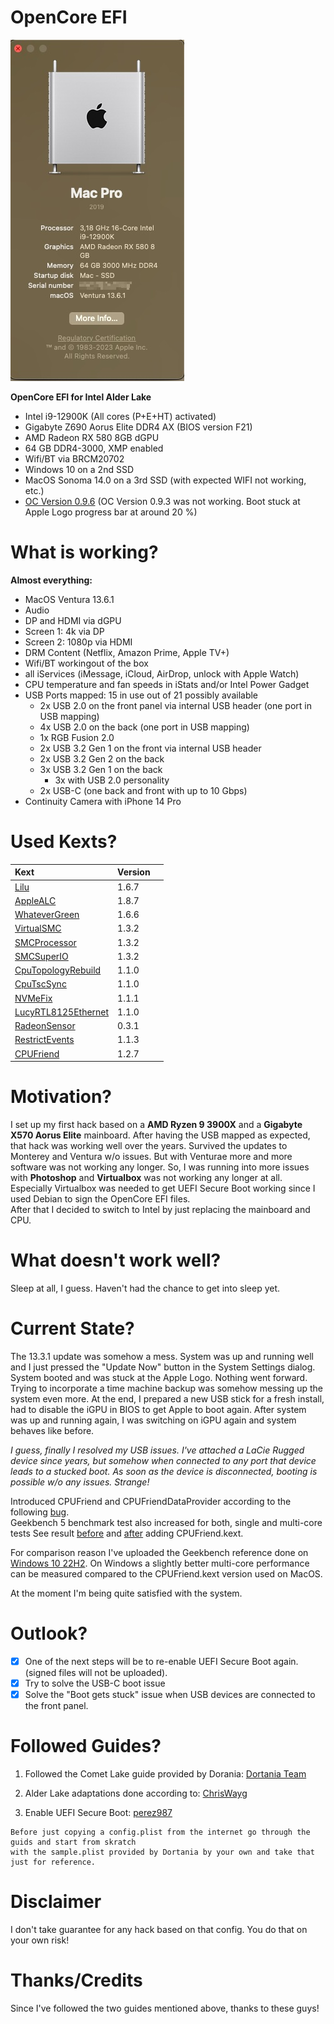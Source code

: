 # OpenCore EFI

![About This Mac](./images/AboutThisMac.jpg "About This Mac")


 **OpenCore EFI for Intel Alder Lake**

- Intel i9-12900K (All cores (P+E+HT) activated)
- Gigabyte Z690 Aorus Elite DDR4 AX (BIOS version F21)
- AMD Radeon RX 580 8GB dGPU
- 64 GB DDR4-3000, XMP enabled
- Wifi/BT via BRCM20702
- Windows 10 on a 2nd SSD
- MacOS Sonoma 14.0 on a 3rd SSD (with expected WIFI not working, etc.)
- [OC Version 0.9.6](https://github.com/acidanthera/OpenCorePkg/releases/tag/0.9.6) (OC Version 0.9.3 was not working. Boot stuck at Apple Logo progress bar at around 20 %)

# What is working?

**Almost everything:**
  
- MacOS Ventura 13.6.1 
- Audio  
- DP and HDMI via dGPU  
- Screen 1: 4k via DP  
- Screen 2: 1080p via HDMI  
- DRM Content (Netflix, Amazon Prime, Apple TV+)  
- Wifi/BT workingout of the box  
- all iServices (iMessage, iCloud, AirDrop, unlock with Apple Watch)  
- CPU temperature and fan speeds in iStats and/or Intel Power Gadget  
- USB Ports mapped: 15 in use out of 21 possibly available  
  - 2x USB 2.0 on the front panel via internal USB header (one port in USB mapping)  
  - 4x USB 2.0 on the back (one port in USB mapping)  
  - 1x RGB Fusion 2.0  
  - 2x USB 3.2 Gen 1 on the front via internal USB header  
  - 2x USB 3.2 Gen 2 on the back  
  - 3x USB 3.2 Gen 1 on the back     
	- 3x with USB 2.0 personality  
  - 2x USB-C (one back and front with up to 10 Gbps)  
- Continuity Camera with iPhone 14 Pro  

# Used Kexts?

| **Kext**  | **Version**  |   |
|:----------|:----------|:---|
| [Lilu](https://github.com/acidanthera/Lilu/releases/tag/1.6.7)    | 1.6.7   | 
| [AppleALC](https://github.com/acidanthera/AppleALC/releases/tag/1.8.7)| 1.8.7 |  
| [WhateverGreen](https://github.com/acidanthera/WhateverGreen/releases/tag/1.6.6)    | 1.6.6 
| [VirtualSMC](https://github.com/acidanthera/VirtualSMC/releases/tag/1.3.2)    | 1.3.2    
| [SMCProcessor](https://github.com/acidanthera/VirtualSMC/releases/tag/1.3.2)    | 1.3.2    
| [SMCSuperIO](https://github.com/acidanthera/VirtualSMC/releases/tag/1.3.2)    | 1.3.2    
| [CpuTopologyRebuild](https://github.com/b00t0x/CpuTopologyRebuild/releases/tag/1.1.0)    | 1.1.0    
| [CpuTscSync](https://github.com/acidanthera/CpuTscSync/releases/tag/1.1.0)    | 1.1.0    
| [NVMeFix](https://github.com/acidanthera/NVMeFix/releases/tag/1.1.1)    | 1.1.1    
| [LucyRTL8125Ethernet](https://www.insanelymac.com/forum/files/file/1004-lucyrtl8125ethernet/)    | 1.1.0  
| [RadeonSensor](https://github.com/aluveitie/RadeonSensor/releases/tag/0.3.1) | 0.3.1 
| [RestrictEvents](https://github.com/acidanthera/RestrictEvents/releases/tag/1.1.3) | 1.1.3 |
| [CPUFriend](https://github.com/acidanthera/CPUFriend/releases/tag/1.2.7) | 1.2.7 |  


# Motivation?

I set up my first hack based on a **AMD Ryzen 9 3900X** and a **Gigabyte X570 Aorus Elite** mainboard. After having the USB mapped as expected, that hack was working well over the years. Survived the updates to Monterey and Ventura w/o issues. But with Venturae more and more software was not working any longer. So, I was running into more issues with **Photoshop** and **Virtualbox** was not working any longer at all. Especially Virtualbox was needed to get UEFI Secure Boot working since I used Debian to sign the OpenCore EFI files.  
After that I decided to switch to Intel by just replacing the mainboard and CPU.

# What doesn't work well?

Sleep at all, I guess. Haven't had the chance to get into sleep yet.

# Current State?

The 13.3.1 update was somehow a mess. System was up and running well and I just pressed the "Update Now" button in the System Settings dialog. System booted and was stuck at the Apple Logo. Nothing went forward. Trying to incorporate a time machine backup was somehow messing up the system even more. At the end, I prepared a new USB stick for a fresh install, had to disable the iGPU in BIOS to get Apple to boot again. After system was up and running again, I was switching on iGPU again and system behaves like before.

_I guess, finally I resolved my USB issues. I've attached a LaCie Rugged device since years, but somehow when connected to any port that device leads to a stucked boot. As soon as the device is disconnected, booting is possible w/o any issues. Strange!_

Introduced CPUFriend and CPUFriendDataProvider according to the following [bug](https://github.com/dortania/bugtracker/issues/190).  
Geekbench 5 benchmark test also increased for both, single  and multi-core tests
See result [before](./images/MacPro7,1-Geekbench_Browser_without_CPUFriend.mht.png) and [after](./images/MacPro7,1-Geekbench_Browser_with_CPUFriend.mht.png) adding CPUFriend.kext.

For comparison reason I've uploaded the Geekbench reference done on [Windows 10 22H2](./images/MacPro7,1-Geekbench_Windows_Reference.png). On Windows a slightly better multi-core performance can be measured compared to the CPUFriend.kext version used on MacOS.

At the moment I'm being quite satisfied with the system. 

# Outlook?
- [x] One of the next steps will be to re-enable UEFI Secure Boot again. (signed files will not be uploaded).  
- [x] Try to solve the USB-C boot issue
- [x] Solve the "Boot gets stuck" issue when USB devices are connected to the front panel. 

# Followed Guides?

1. Followed the Comet Lake guide provided by Dorania: 
[Dortania Team](https://dortania.github.io/OpenCore-Install-Guide/config.plist/comet-lake.html)

2. Alder Lake adaptations done according to: [ChrisWayg](https://chriswayg.gitbook.io/opencore-visual-beginners-guide/advanced-topics/using-alder-lake)

3. Enable UEFI Secure Boot: [perez987](https://github.com/perez987/OpenCore-and-UEFI-Secure-Boot)

````text
Before just copying a config.plist from the internet go through the guids and start from skratch  
with the sample.plist provided by Dortania by your own and take that just for reference.
````  

# Disclaimer

I don't take guarantee for any hack based on that config. You do that on your own risk!

# Thanks/Credits

Since I've followed the two guides mentioned above, thanks to these guys!